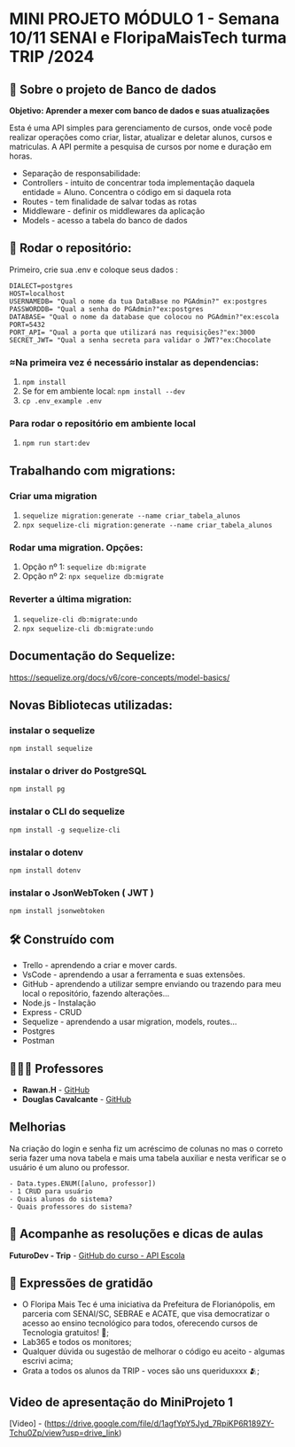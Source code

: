 # MINI PROJETO MÓDULO 1 - Semana 10/11 SENAI e FloripaMaisTech turma TRIP /2024

## 🏦 Sobre o projeto de Banco de dados

**Objetivo: Aprender a mexer com banco de dados e suas atualizações**

  Esta é uma API simples para gerenciamento de cursos, onde você pode realizar operações como criar, listar, atualizar e deletar alunos, cursos e matriculas.
  A API permite a pesquisa de cursos por nome e duração em horas.

   - Separação de responsabilidade: 
  - Controllers - intuito de concentrar toda implementação daquela entidade = Aluno. Concentra o código em si daquela rota
  - Routes - tem finalidade de salvar todas as rotas
  - Middleware - definir os middlewares da aplicação
  - Models - acesso a tabela do banco de dados

## 🤖 Rodar o repositório:

Primeiro, crie sua .env e coloque seus dados :
```
DIALECT=postgres 
HOST=localhost
USERNAMEDB= "Qual o nome da tua DataBase no PGAdmin?" ex:postgres
PASSWORDDB= "Qual a senha do PGAdmin?"ex:postgres
DATABASE= "Qual o nome da database que colocou no PGAdmin?"ex:escola
PORT=5432
PORT_API= "Qual a porta que utilizará nas requisições?"ex:3000
SECRET_JWT= "Qual a senha secreta para validar o JWT?"ex:Chocolate
```


### ≈Na primeira vez é necessário instalar as dependencias:

1. `npm install`
2. Se for em ambiente local: `npm install --dev`
3. `cp .env_example .env`

### Para rodar o repositório em ambiente local

1. `npm run start:dev`

## Trabalhando com migrations:

### Criar uma migration

1. `sequelize migration:generate --name criar_tabela_alunos`
2. `npx sequelize-cli migration:generate --name criar_tabela_alunos`

### Rodar uma migration. Opções:

1. Opção nº 1: `sequelize db:migrate`
2. Opção nº 2: `npx sequelize db:migrate`

### Reverter a última migration:

1. `sequelize-cli db:migrate:undo`
2. `npx sequelize-cli db:migrate:undo`

## Documentação do Sequelize:

https://sequelize.org/docs/v6/core-concepts/model-basics/

## Novas Bibliotecas utilizadas:

### instalar o sequelize

`npm install sequelize`

### instalar o driver do PostgreSQL

`npm install pg`

### instalar o CLI do sequelize

`npm install -g sequelize-cli`

### instalar o dotenv

`npm install dotenv`

### instalar o JsonWebToken ( JWT )

`npm install jsonwebtoken`


## 🛠️ Construído com

- Trello - aprendendo a criar e mover cards.
- VsCode - aprendendo a usar a ferramenta e suas extensões.
- GitHub - aprendendo a utilizar sempre enviando ou trazendo para meu local o repositório, fazendo alterações...
- Node.js - Instalação
- Express - CRUD
- Sequelize - aprendendo a usar migration, models, routes...
- Postgres
- Postman 
  

## 🧑🏻‍🏫 Professores

* **Rawan.H** - [GitHub](https://github.com/Hawangledt)
* **Douglas Cavalcante** - [GitHub](https://github.com/douglas-cavalcante)


## Melhorias

Na criação do login e senha fiz um acréscimo de colunas no <aluno> mas o correto seria fazer uma nova tabela <usuario> e mais uma tabela auxiliar <permissao> e nesta verificar se o usuário é um aluno ou professor. 

    - Data.types.ENUM([aluno, professor])
    - 1 CRUD para usuário
    - Quais alunos do sistema?
    - Quais professores do sistema?

 
## 📄 Acompanhe as resoluções e dicas de aulas

**FuturoDev - Trip** - [GitHub do curso - API Escola](https://github.com/FuturoDEV-Trip/api_escola)


## 🎁 Expressões de gratidão

* O Floripa Mais Tec é uma iniciativa da Prefeitura de Florianópolis, em parceria com SENAI/SC, SEBRAE e ACATE, que visa democratizar o acesso ao ensino tecnológico para todos, oferecendo cursos de Tecnologia gratuitos!  📢;
* Lab365 e todos os monitores;
* Qualquer dúvida ou sugestão de melhorar o código eu aceito - algumas escrivi acima;
* Grata a todos os alunos da TRIP - voces são uns queriduxxxx 🫂;


## Video de apresentação do MiniProjeto 1

[Video] - (https://drive.google.com/file/d/1agfYpY5Jyd_7RpiKP6R189ZY-Tchu0Zp/view?usp=drive_link)
